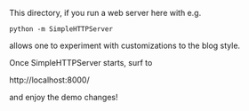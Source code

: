 This directory, if you run a web server here with e.g.

```python -m SimpleHTTPServer```

allows one to experiment with customizations to the blog style.

Once SimpleHTTPServer starts, surf to

http://localhost:8000/

and enjoy the demo changes!
